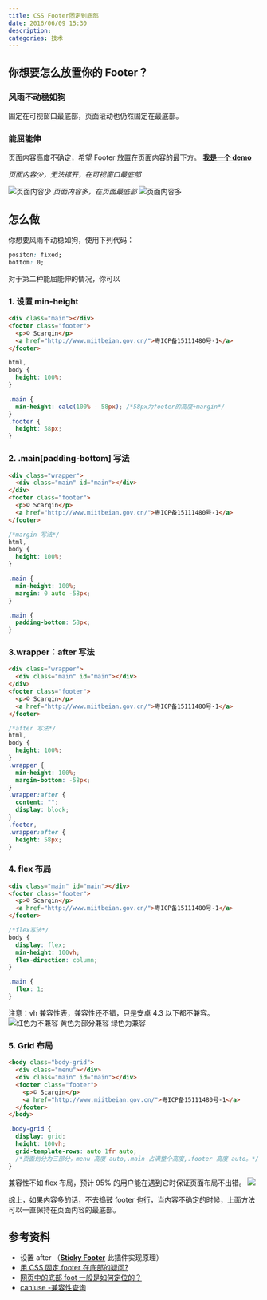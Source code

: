 ```yaml
---
title: CSS Footer固定到底部
date: 2016/06/09 15:30
description:
categories: 技术
---
```


## 你想要怎么放置你的 Footer？

### 风雨不动稳如狗

固定在可视窗口最底部，页面滚动也仍然固定在最底部。

### 能屈能伸

页面内容高度不确定，希望 Footer 放置在页面内容的最下方。
**[我是一个 demo](http://htmlpreview.github.io/?https://github.com/scarqin/footer-demo/blob/master/footer/method.html)**

_页面内容少，无法撑开，在可视窗口最底部_

![页面内容少](http://images.scar.site/20220223224549.png)
_页面内容多，在页面最底部_
![页面内容多](http://images.scar.site/20220223224606.png)

## 怎么做

你想要风雨不动稳如狗，使用下列代码：
```css
positon: fixed;
bottom: 0;
```

对于第二种能屈能伸的情况，你可以

### 1. 设置 min-height

```html
<div class="main"></div>
<footer class="footer">
  <p>© Scarqin</p>
  <a href="http://www.miitbeian.gov.cn/">粤ICP备15111480号-1</a>
</footer>
```

```css
html,
body {
  height: 100%;
}

.main {
  min-height: calc(100% - 58px); /*58px为footer的高度+margin*/
}
.footer {
  height: 58px;
}
```

### 2. .main[padding-bottom] 写法

```html
<div class="wrapper">
  <div class="main" id="main"></div>
</div>
<footer class="footer">
  <p>© Scarqin</p>
  <a href="http://www.miitbeian.gov.cn/">粤ICP备15111480号-1</a>
</footer>
```

```css
/*margin 写法*/
html,
body {
  height: 100%;
}

.main {
  min-height: 100%;
  margin: 0 auto -58px;
}

.main {
  padding-bottom: 58px;
}
```

### 3.wrapper：after 写法

```html
<div class="wrapper">
  <div class="main" id="main"></div>
</div>
<footer class="footer">
  <p>© Scarqin</p>
  <a href="http://www.miitbeian.gov.cn/">粤ICP备15111480号-1</a>
</footer>
```

```css
/*after 写法*/
html,
body {
  height: 100%;
}
.wrapper {
  min-height: 100%;
  margin-bottom: -58px;
}
.wrapper:after {
  content: "";
  display: block;
}
.footer,
.wrapper:after {
  height: 58px;
}
```

### 4. flex 布局

```html
<div class="main" id="main"></div>
<footer class="footer">
  <p>© Scarqin</p>
  <a href="http://www.miitbeian.gov.cn/">粤ICP备15111480号-1</a>
</footer>
```

```css
/*flex写法*/
body {
  display: flex;
  min-height: 100vh;
  flex-direction: column;
}

.main {
  flex: 1;
}
```

注意：vh 兼容性表，兼容性还不错，只是安卓 4.3 以下都不兼容。
![红色为不兼容 黄色为部分兼容 绿色为兼容](http://images.scar.site/20220223224738.png)

### 5. Grid 布局

```html
<body class="body-grid">
  <div class="menu"></div>
  <div class="main" id="main"></div>
  <footer class="footer">
    <p>© Scarqin</p>
    <a href="http://www.miitbeian.gov.cn/">粤ICP备15111480号-1</a>
  </footer>
</body>
```

```css
.body-grid {
  display: grid;
  height: 100vh;
  grid-template-rows: auto 1fr auto;
  /*页面划分为三部分，menu 高度 auto,.main 占满整个高度,.footer 高度 auto。*/
}
```

兼容性不如 flex 布局，预计 95% 的用户能在遇到它时保证页面布局不出错。
![](http://images.scar.site/20220223224754.png)

综上，如果内容多的话，不去捣鼓 footer 也行，当内容不确定的时候，上面方法可以一直保持在页面内容的最底部。

## 参考资料

- 设置 after （[**Sticky Footer**](https://css-tricks.com/snippets/css/sticky-footer/) 此插件实现原理）
- [用 CSS 固定 footer 在底部的疑问?](https://www.zhihu.com/question/23220983)
- [网页中的底部 foot 一般是如何定位的？](https://www.zhihu.com/question/35290742?f3fb8ead20=ade2a5e2273b54a8931defdc33010ec4)
- [caniuse -兼容性查询](http://caniuse.com/#info_about)
